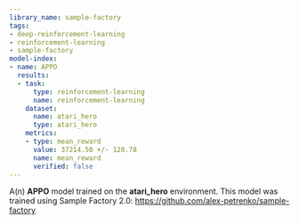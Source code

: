 ```yaml
---
library_name: sample-factory
tags:
- deep-reinforcement-learning
- reinforcement-learning
- sample-factory
model-index:
- name: APPO
  results:
  - task:
      type: reinforcement-learning
      name: reinforcement-learning
    dataset:
      name: atari_hero
      type: atari_hero
    metrics:
    - type: mean_reward
      value: 37214.50 +/- 128.78
      name: mean_reward
      verified: false
---
```


A(n) **APPO** model trained on the **atari_hero** environment.
This model was trained using Sample Factory 2.0: https://github.com/alex-petrenko/sample-factory
    